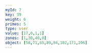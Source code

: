 ```yaml
---
myId: 7
key: 39
weight: 6
primes: 5
type: user
value: [17,0,1,1]
zones: [1,30,40,0]
object: [56,71,85,89,94,102,171,206]
---
```

